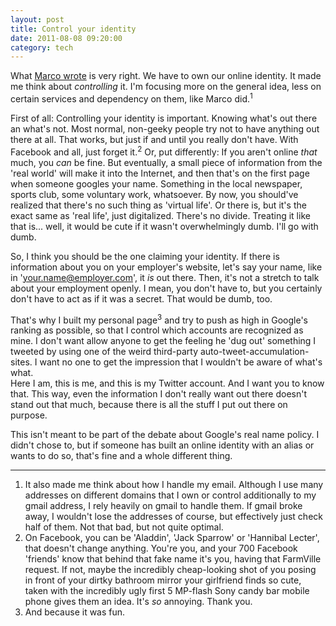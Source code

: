 ```yaml
---
layout: post
title: Control your identity
date: 2011-08-08 09:20:00
category: tech
---
```

What [Marco wrote](http://www.marco.org/2011/07/11/own-your-identity) is very right. We have to own our online identity. It made me think about *controlling* it. I'm focusing more on the general idea, less on certain services and dependency on them, like Marco did.<sup>1</sup>

First of all: Controlling your identity is important. Knowing what's out there an what's not. Most normal, non-geeky people try not to have anything out there at all. That works, but just if and until you really don't have. With Facebook and all, just forget it.<sup>2</sup> Or, put differently: If you aren't online *that* much, you *can* be fine. But eventually, a small piece of information from the 'real world' will make it into the Internet, and then that's on the first page when someone googles your name. Something in the local newspaper, sports club, some voluntary work, whatsoever. By now, you should've realized that there's no such thing as 'virtual life'. Or there is, but it's the exact same as 'real life', just digitalized. There's no divide. Treating it like that is... well, it would be cute if it wasn't overwhelmingly dumb. I'll go with dumb.

So, I think you should be the one claiming your identity. If there is information about you on your employer's website, let's say your name, like in 'your.name@employer.com', it *is* out there. Then, it's not a stretch to talk about your employment openly. I mean, you don't have to, but you certainly don't have to act as if it was a secret. That would be dumb, too. 

That's why I built my personal page<sup>3</sup> and try to push as high in Google's ranking as possible, so that I control which accounts are recognized as mine. I don't want allow anyone to get the feeling he 'dug out' something I tweeted by using one of the weird third-party auto-tweet-accumulation-sites. I want no one to get the impression that I wouldn't be aware of what's what.  
Here I am, this is me, and this is my Twitter account. And I want you to know that. This way, even the information I don't really want out there doesn't stand out that much, because there is all the stuff I put out there on purpose. 

This isn't meant to be part of the debate about Google's real name policy. I didn't chose to, but if someone has built an online identity with an alias or wants to do so, that's fine and a whole different thing. 

---
1. It also made me think about how I handle my email. Although I use many addresses on different domains that I own or control additionally to my gmail address, I rely heavily on gmail to handle them. If gmail broke away, I wouldn't lose the addresses of course, but effectively just check half of them. Not that bad, but not quite optimal. 
2. On Facebook, you can be 'Aladdin', 'Jack Sparrow' or 'Hannibal Lecter', that doesn't change anything. You're you, and your 700 Facebook 'friends' know that behind that fake name it's you, having that FarmVille request. If not, maybe the incredibly cheap-looking shot of you posing in front of your dirtky bathroom mirror your girlfriend finds so cute, taken with the incredibly ugly first 5 MP-flash Sony candy bar mobile phone gives them an idea. It's *so* annoying. Thank you.
3. And because it was fun.

